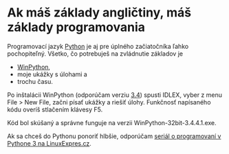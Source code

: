# Ak máš základy angličtiny, máš základy programovania

Programovací jazyk [Python](https://www.python.org/) je aj pre úplného začiatočníka ľahko pochopiteľný. Všetko, čo potrebuješ na zvládnutie základov je

* [WinPython](http://winpython.github.io/),
* moje ukážky s úlohami a
* trochu času.

Po inštalácii WinPython (odporúčam verziu [3.4](https://sourceforge.net/projects/winpython/files/WinPython_3.4/)) spusti IDLEX, vyber z menu File > New File, začni písať ukážky a riešiť úlohy. Funkčnosť napísaného kódu overíš stlačením klávesy F5.

Kód bol skúšaný a správne funguje na verzii WinPython-32bit-3.4.4.1.exe.

Ak sa chceš do Pythonu ponoriť hlbšie, odporúčam [seriál o programovaní v Pythone 3 na LinuxExpres.cz](http://www.linuxexpres.cz/software/python-3-1-popularny-interpretovany-jazyk-vhodny-aj-pre).
